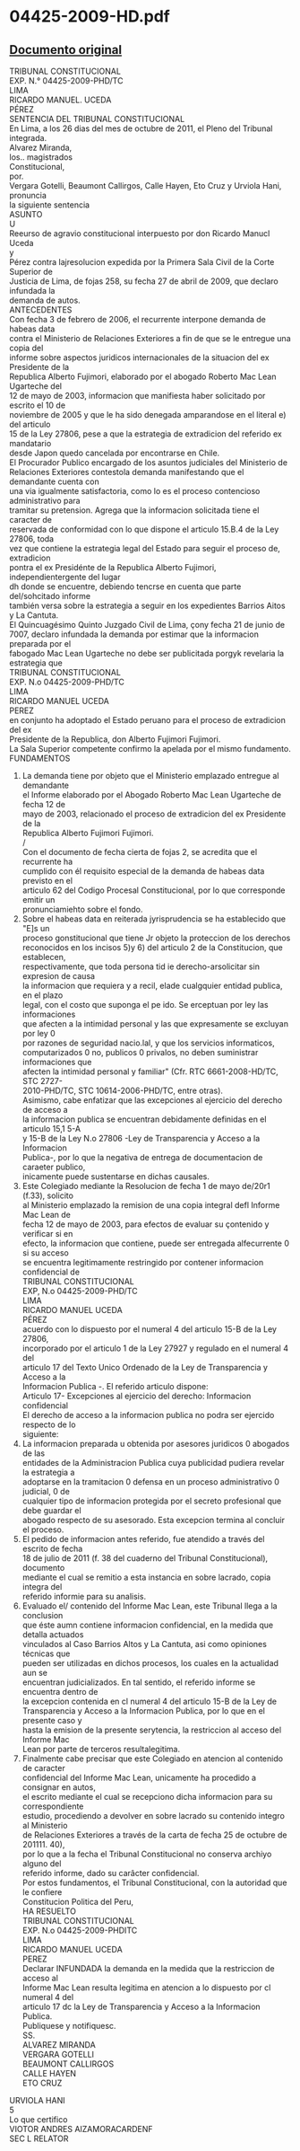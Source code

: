 
04425-2009-HD.pdf
=================
  
[Documento original](https://tc.gob.pe/jurisprudencia/2012/04425-2009-HD.pdf)  
---  
TRIBUNAL CONSTITUCIONAL  
EXP. N.° 04425-2009-PHD/TC  
LIMA  
RICARDO MANUEL. UCEDA  
PÉREZ  
SENTENCIA DEL TRIBUNAL CONSTITUCIONAL  
En Lima, a los 26 dias del mes de octubre de 2011, el Pleno del Tribunal  
integrada.  
Alvarez Miranda,  
los.. magistrados  
Constitucional,  
por.  
Vergara Gotelli, Beaumont Callirgos, Calle Hayen, Eto Cruz y Urviola Hani, pronuncia  
la siguiente sentencia  
ASUNTO  
U  
Reeurso de agravio constitucional interpuesto por don Ricardo Manucl Uceda  
y  
Pérez contra lajresolucion expedida por la Primera Sala Civil de la Corte Superior de  
Justicia de Lima, de fojas 258, su fecha 27 de abril de 2009, que declaro infundada la  
demanda de autos.  
ANTECEDENTES  
Con fecha 3 de febrero de 2006, el recurrente interpone demanda de habeas data  
contra el Ministerio de Relaciones Exteriores a fin de que se le entregue una copia del  
informe sobre aspectos juridicos internacionales de la situacion del ex Presidente de la  
Republica Alberto Fujimori, elaborado por el abogado Roberto Mac Lean Ugarteche del  
12 de mayo de 2003, informacion que manifiesta haber solicitado por escrito el 10 de  
noviembre de 2005 y que le ha sido denegada amparandose en el literal e) del articulo  
15 de la Ley 27806, pese a que la estrategia de extradicion del referido ex mandatario  
desde Japon quedo cancelada por encontrarse en Chile.  
El Procurador Publico encargado de los asuntos judiciales del Ministerio de  
Relaciones Exteriores contestola demanda manifestando que el demandante cuenta con  
una via igualmente satisfactoria, como lo es el proceso contencioso administrativo para  
tramitar su pretension. Agrega que la informacion solicitada tiene el caracter de  
reservada de conformidad con lo que dispone el articulo 15.B.4 de la Ley 27806, toda  
vez que contiene la estrategia legal del Estado para seguir el proceso de, extradicion  
pontra el ex Presidénte de la Republica Alberto Fujimori, independientergente del lugar  
dh donde se encuentre, debiendo tencrse en cuenta que parte del/sohcitado informe  
también versa sobre la estrategia a seguir en los expedientes Barrios Aitos y La Cantuta.  
El Quincuagésimo Quinto Juzgado Civil de Lima, çony fecha 21 de junio de  
7007, declaro infundada la demanda por estimar que la informacion preparada por el  
fabogado Mac Lean Ugarteche no debe ser publicitada porgyk revelaria la estrategia que  
TRIBUNAL CONSTITUCIONAL  
EXP. N.o 04425-2009-PHD/TC  
LIMA  
RICARDO MANUEL UCEDA  
PEREZ  
en conjunto ha adoptado el Estado peruano para el proceso de extradicion del ex  
Presidente de la Republica, don Alberto Fujimori Fujimori.  
La Sala Superior competente confirmo la apelada por el mismo fundamento.  
FUNDAMENTOS  
1. La demanda tiene por objeto que el Ministerio emplazado entregue al demandante  
el Informe elaborado por el Abogado Roberto Mac Lean Ugarteche de fecha 12 de  
mayo de 2003, relacionado el proceso de extradicion del ex Presidente de la  
Republica Alberto Fujimori Fujimori.  
/  
Con el documento de fecha cierta de fojas 2, se acredita que el recurrente ha  
cumplido con él requisito especial de la demanda de habeas data previsto en el  
articulo 62 del Codigo Procesal Constitucional, por lo que corresponde emitir un  
pronunciamiehto sobre el fondo.  
3. Sobre el habeas data en reiterada jyrisprudencia se ha establecido que "E]s un  
proceso gonstitucional que tiene Jr objeto la proteccion de los derechos  
reconocidos en los incisos 5)y 6) del articulo 2 de la Constitucion, que establecen,  
respectivamente, que toda persona tid ie derecho-arsolicitar sin expresion de causa  
la informacion que requiera y a recil, elade cualgquier entidad publica, en el plazo  
legal, con el costo que suponga el pe ido. Se erceptuan por ley las informaciones  
que afecten a la intimidad personal y las que expresamente se excluyan por ley 0  
por razones de seguridad nacio.lal, y que los servicios informaticos,  
computarizados 0 no, publicos 0 privalos, no deben suministrar informaciones que  
afecten la intimidad personal y familiar" (Cfr. RTC 6661-2008-HD/TC, STC 2727-  
2010-PHD/TC, STC 10614-2006-PHD/TC, entre otras).  
Asimismo, cabe enfatizar que las excepciones al ejercicio del derecho de acceso a  
la informacion publica se encuentran debidamente definidas en el articulo 15,1 5-A  
y 15-B de la Ley N.o 27806 -Ley de Transparencia y Acceso a la Informacion  
Publica-, por lo que la negativa de entrega de documentacion de caraeter publico,  
inicamente puede sustentarse en dichas causales.  
4. Este Colegiado mediante la Resolucion de fecha 1 de mayo de/20r1 (f.33), solicito  
al Ministerio emplazado la remision de una copia integral defl Informe Mac Lean de  
fecha 12 de mayo de 2003, para efectos de evaluar su çontenido y verificar si en  
efecto, la informacion que contiene, puede ser entregada alfecurrente 0 si su acceso  
se encuentra legitimamente restringido por contener informacion confidencial de  
TRIBUNAL CONSTITUCIONAL  
EXP, N.o 04425-2009-PHD/TC  
LIMA  
RICARDO MANUEL UCEDA  
PÉREZ  
acuerdo con lo dispuesto por el numeral 4 del articulo 15-B de la Ley 27806,  
incorporado por el articulo 1 de la Ley 27927 y regulado en el numeral 4 del  
articulo 17 del Texto Unico Ordenado de la Ley de Transparencia y Acceso a la  
Informacion Publica -. El referido articulo dispone:  
Articulo 17- Excepciones al ejercicio del derecho: Informacion confidencial  
El derecho de acceso a la informacion publica no podra ser ejercido respecto de lo  
siguiente:  
4. La informacion preparada u obtenida por asesores juridicos 0 abogados de las  
entidades de la Administracion Publica cuya publicidad pudiera revelar la estrategia a  
adoptarse en la tramitacion 0 defensa en un proceso administrativo 0 judicial, 0 de  
cualquier tipo de informacion protegida por el secreto profesional que debe guardar el  
abogado respecto de su asesorado. Esta excepcion termina al concluir el proceso.  
5. El pedido de informacion antes referido, fue atendido a través del escrito de fecha  
18 de julio de 2011 (f. 38 del cuaderno del Tribunal Constitucional), documento  
mediante el cual se remitio a esta instancia en sobre lacrado, copia integra del  
referido informie para su analisis.  
6. Evaluado el/ contenido del Informe Mac Lean, este Tribunal llega a la conclusion  
que éste aumn contiene informacion confidencial, en la medida que detalla actuados  
vinculados al Caso Barrios Altos y La Cantuta, asi como opiniones técnicas que  
pueden ser utilizadas en dichos procesos, los cuales en la actualidad aun se  
encuentran judicializados. En tal sentido, el referido informe se encuentra dentro de  
la excepcion contenida en cl numeral 4 del articulo 15-B de la Ley de  
Transparencia y Acceso a la Informacion Publica, por lo que en el presente caso y  
hasta la emision de la presente serytencia, la restriccion al acceso del Informe Mac  
Lean por parte de terceros resultalegitima.  
7. Finalmente cabe precisar que este Colegiado en atencion al contenido de caracter  
confidencial del Informe Mac Lean, unicamente ha procedido a consignar en autos,  
el escrito mediante el cual se recepciono dicha informacion para su correspondiente  
estudio, procediendo a devolver en sobre lacrado su contenido integro al Ministerio  
de Relaciones Exteriores a través de la carta de fecha 25 de octubre de 201111. 40),  
por lo que a la fecha el Tribunal Constitucional no conserva archiyo alguno del  
referido informe, dado su carâcter confidencial.  
Por estos fundamentos, el Tribunal Constitucional, con la autoridad que le confiere  
Constitucion Politica del Peru,  
HA RESUELTO  
TRIBUNAL CONSTITUCIONAL  
EXP. N.o 04425-2009-PHDITC  
LIMA  
RICARDO MANUEL UCEDA  
PEREZ  
Declarar INFUNDADA la demanda en la medida que la restriccion de acceso al  
Informe Mac Lean resulta legitima en atencion a lo dispuesto por cl numeral 4 del  
articulo 17 dc la Ley de Transparencia y Acceso a la Informacion Publica.  
Publiquese y notifiquesc.  
SS.  
ALVAREZ MIRANDA  
VERGARA GOTELLI  
BEAUMONT CALLIRGOS  
CALLE HAYEN  
ETO CRUZ  
  
URVIOLA HANI  
5  
Lo que certifico  
VIOTOR ANDRES AIZAMORACARDENF  
SEC L RELATOR